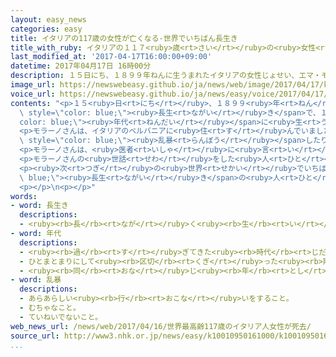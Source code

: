 ```yaml
---
layout: easy_news
categories: easy
title: イタリアの117歳の女性が亡くなる-世界でいちばん長生き
title_with_ruby: イタリアの１１７<ruby>歳<rt>さい</rt></ruby>の<ruby>女性<rt>じょせい</rt></ruby>が<ruby>亡<rt>な</rt></ruby>くなる　<ruby>世界<rt>せかい</rt></ruby>でいちばん<ruby>長生<rt>ながい</rt></ruby>き
last_modified_at: '2017-04-17T16:00:00+09:00'
datetime: 2017年04月17日 16時00分
description: １５日にち、１８９９年ねんに生うまれたイタリアの女性じょせい、エマ・モラーノさんが１１７歳さいで亡なくなりました。
image_url: https://newswebeasy.github.io/ja/news/web/image/2017/04/17/k10010950161000.jpg
voice_url: https://newswebeasy.github.io/ja/news/easy/voice/2017/04/17/k10010950161000.mp3
contents: "<p>１５<ruby>日<rt>にち</rt></ruby>、１８９９<ruby>年<rt>ねん</rt></ruby>に<ruby>生<rt>う</rt></ruby>まれたイタリアの<ruby>女性<rt>じょせい</rt></ruby>、エマ・モラーノさんが１１７<ruby>歳<rt>さい</rt></ruby>で<ruby>亡<rt>な</rt></ruby>くなりました。<ruby>世界<rt>せかい</rt></ruby>でいちばん<span\
  \ style=\"color: blue;\"><ruby>長生<rt>ながい</rt></ruby>き</span>で、１８００<span style=\"\
  color: blue;\"><ruby>年代<rt>ねんだい</rt></ruby></span>に<ruby>生<rt>う</rt></ruby>まれた<ruby>人<rt>ひと</rt></ruby>はもうモラーノさんだけだと<ruby>言<rt>い</rt></ruby>われていました。</p>\n\
  <p>モラーノさんは、イタリアのベルバニアに<ruby>住<rt>す</rt></ruby>んでいました。<ruby>若<rt>わか</rt></ruby>いころ、<ruby>小<rt>ちい</rt></ruby>さい<ruby>息子<rt>むすこ</rt></ruby>が<ruby>亡<rt>な</rt></ruby>くなったり、<ruby>夫<rt>おっと</rt></ruby>が<span\
  \ style=\"color: blue;\"><ruby>乱暴<rt>らんぼう</rt></ruby></span>したりして<ruby>悲<rt>かな</rt></ruby>しいことがありましたが、<ruby>明<rt>あか</rt></ruby>るい<ruby>人<rt>ひと</rt></ruby>でした。</p>\n\
  <p>モラーノさんは、<ruby>医者<rt>いしゃ</rt></ruby>に<ruby>言<rt>い</rt></ruby>われて<ruby>子<rt>こ</rt></ruby>どものころからずっと<ruby>毎日<rt>まいにち</rt></ruby>３<ruby>個<rt>こ</rt></ruby>の<ruby>卵<rt>たまご</rt></ruby>を<ruby>食<rt>た</rt></ruby>べていました。これが<ruby>大<rt>おお</rt></ruby>きな<ruby>病気<rt>びょうき</rt></ruby>をしなかった<ruby>理由<rt>りゆう</rt></ruby>だと<ruby>言<rt>い</rt></ruby>っていました。</p>\n\
  <p>モラーノさんの<ruby>世話<rt>せわ</rt></ruby>をした<ruby>人<rt>ひと</rt></ruby>は「<ruby>年<rt>とし</rt></ruby>をとってもいろいろなことを<ruby>忘<rt>わす</rt></ruby>れない<ruby>人<rt>ひと</rt></ruby>でした」と<ruby>話<rt>はな</rt></ruby>していました。</p>\n\
  <p><ruby>次<rt>つぎ</rt></ruby>の<ruby>世界<rt>せかい</rt></ruby>でいちばん<span style=\"color:\
  \ blue;\"><ruby>長生<rt>ながい</rt></ruby>き</span>の<ruby>人<rt>ひと</rt></ruby>は、１９００<ruby>年<rt>ねん</rt></ruby>に<ruby>生<rt>う</rt></ruby>まれたジャマイカの<ruby>女性<rt>じょせい</rt></ruby>だと<ruby>言<rt>い</rt></ruby>われています。</p>\n\
  <p></p>\n<p></p>"
words:
- word: 長生き
  descriptions:
  - <ruby><rb>長</rb><rt>なが</rt></ruby>く<ruby><rb>生</rb><rt>い</rt></ruby>きること。<ruby><rb>長命</rb><rt>ちょうめい</rt></ruby>。
- word: 年代
  descriptions:
  - <ruby><rb>過</rb><rt>す</rt></ruby>ぎてきた<ruby><rb>時代</rb><rt>じだい</rt></ruby>。
  - ひとまとまりにして<ruby><rb>区切</rb><rt>くぎ</rt></ruby>った<ruby><rb>期間</rb><rt>きかん</rt></ruby>。
  - <ruby><rb>同</rb><rt>おな</rt></ruby>じ<ruby><rb>年</rb><rt>とし</rt></ruby>ごろの<ruby><rb>人</rb><rt>ひと</rt></ruby>たち。<ruby><rb>世代</rb><rt>せだい</rt></ruby>。
- word: 乱暴
  descriptions:
  - あらあらしい<ruby><rb>行</rb><rt>おこな</rt></ruby>いをすること。
  - むちゃなこと。
  - ていねいでないこと。
web_news_url: /news/web/2017/04/16/世界最高齢117歳のイタリア人女性が死去/
source_url: http://www3.nhk.or.jp/news/easy/k10010950161000/k10010950161000.html
...
```

